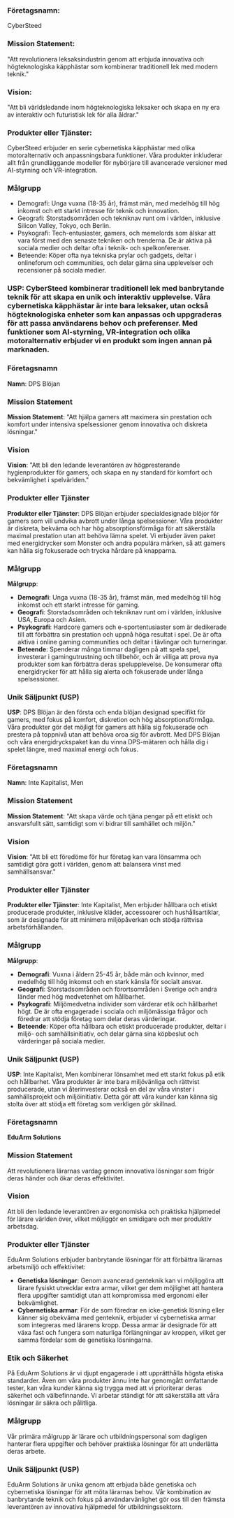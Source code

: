 ### Företagsnamn:
CyberSteed
### Mission Statement:
"Att revolutionera leksaksindustrin genom att erbjuda innovativa och högteknologiska käpphästar som kombinerar traditionell lek med modern teknik."
### Vision: 
"Att bli världsledande inom högteknologiska leksaker och skapa en ny era av interaktiv och futuristisk lek för alla åldrar."
### Produkter eller Tjänster:
CyberSteed erbjuder en serie cybernetiska käpphästar med olika motoralternativ och anpassningsbara funktioner. Våra produkter inkluderar allt från grundläggande modeller för nybörjare till avancerade versioner med AI-styrning och VR-integration.
### Målgrupp
* Demografi: Unga vuxna (18-35 år), främst män, med medelhög till hög inkomst och ett starkt intresse för teknik och innovation.
* Geografi: Storstadsområden och tekniknav runt om i världen, inklusive Silicon Valley, Tokyo, och Berlin.
* Psykografi: Tech-entusiaster, gamers, och memelords som älskar att vara först med den senaste tekniken och trenderna. De är aktiva på sociala medier och deltar ofta i teknik- och spelkonferenser.
* Beteende: Köper ofta nya tekniska prylar och gadgets, deltar i onlineforum och communities, och delar gärna sina upplevelser och recensioner på sociala medier.
### USP: CyberSteed kombinerar traditionell lek med banbrytande teknik för att skapa en unik och interaktiv upplevelse. Våra cybernetiska käpphästar är inte bara leksaker, utan också högteknologiska enheter som kan anpassas och uppgraderas för att passa användarens behov och preferenser. Med funktioner som AI-styrning, VR-integration och olika motoralternativ erbjuder vi en produkt som ingen annan på marknaden.




### Företagsnamn
**Namn**: DPS Blöjan

### Mission Statement
**Mission Statement**: "Att hjälpa gamers att maximera sin prestation och komfort under intensiva spelsessioner genom innovativa och diskreta lösningar."

### Vision
**Vision**: "Att bli den ledande leverantören av högpresterande hygienprodukter för gamers, och skapa en ny standard för komfort och bekvämlighet i spelvärlden."

### Produkter eller Tjänster
**Produkter eller Tjänster**: DPS Blöjan erbjuder specialdesignade blöjor för gamers som vill undvika avbrott under långa spelsessioner. Våra produkter är diskreta, bekväma och har hög absorptionsförmåga för att säkerställa maximal prestation utan att behöva lämna spelet. Vi erbjuder även paket med energidrycker som Monster och andra populära märken, så att gamers kan hålla sig fokuserade och trycka hårdare på knapparna.

### Målgrupp
**Målgrupp**:
- **Demografi**: Unga vuxna (18-35 år), främst män, med medelhög till hög inkomst och ett starkt intresse för gaming.
- **Geografi**: Storstadsområden och tekniknav runt om i världen, inklusive USA, Europa och Asien.
- **Psykografi**: Hardcore gamers och e-sportentusiaster som är dedikerade till att förbättra sin prestation och uppnå höga resultat i spel. De är ofta aktiva i online gaming communities och deltar i tävlingar och turneringar.
- **Beteende**: Spenderar många timmar dagligen på att spela spel, investerar i gamingutrustning och tillbehör, och är villiga att prova nya produkter som kan förbättra deras spelupplevelse. De konsumerar ofta energidrycker för att hålla sig alerta och fokuserade under långa spelsessioner.

### Unik Säljpunkt (USP)
**USP**: DPS Blöjan är den första och enda blöjan designad specifikt för gamers, med fokus på komfort, diskretion och hög absorptionsförmåga. Våra produkter gör det möjligt för gamers att hålla sig fokuserade och prestera på toppnivå utan att behöva oroa sig för avbrott. Med DPS Blöjan och våra energidryckspaket kan du vinna DPS-mätaren och hålla dig i spelet längre, med maximal energi och fokus.


### Företagsnamn
**Namn**: Inte Kapitalist, Men

### Mission Statement
**Mission Statement**: "Att skapa värde och tjäna pengar på ett etiskt och ansvarsfullt sätt, samtidigt som vi bidrar till samhället och miljön."

### Vision
**Vision**: "Att bli ett föredöme för hur företag kan vara lönsamma och samtidigt göra gott i världen, genom att balansera vinst med samhällsansvar."

### Produkter eller Tjänster
**Produkter eller Tjänster**: Inte Kapitalist, Men erbjuder hållbara och etiskt producerade produkter, inklusive kläder, accessoarer och hushållsartiklar, som är designade för att minimera miljöpåverkan och stödja rättvisa arbetsförhållanden.

### Målgrupp
**Målgrupp**:
- **Demografi**: Vuxna i åldern 25-45 år, både män och kvinnor, med medelhög till hög inkomst och en stark känsla för socialt ansvar.
- **Geografi**: Storstadsområden och förortsområden i Sverige och andra länder med hög medvetenhet om hållbarhet.
- **Psykografi**: Miljömedvetna individer som värderar etik och hållbarhet högt. De är ofta engagerade i sociala och miljömässiga frågor och föredrar att stödja företag som delar deras värderingar.
- **Beteende**: Köper ofta hållbara och etiskt producerade produkter, deltar i miljö- och samhällsinitiativ, och delar gärna sina köpbeslut och värderingar på sociala medier.

### Unik Säljpunkt (USP)
**USP**: Inte Kapitalist, Men kombinerar lönsamhet med ett starkt fokus på etik och hållbarhet. Våra produkter är inte bara miljövänliga och rättvist producerade, utan vi återinvesterar också en del av våra vinster i samhällsprojekt och miljöinitiativ. Detta gör att våra kunder kan känna sig stolta över att stödja ett företag som verkligen gör skillnad.


### Företagsnamn
**EduArm Solutions**

### Mission Statement
Att revolutionera lärarnas vardag genom innovativa lösningar som frigör deras händer och ökar deras effektivitet.

### Vision
Att bli den ledande leverantören av ergonomiska och praktiska hjälpmedel för lärare världen över, vilket möjliggör en smidigare och mer produktiv arbetsdag.

### Produkter eller Tjänster
EduArm Solutions erbjuder banbrytande lösningar för att förbättra lärarnas arbetsmiljö och effektivitet:
- **Genetiska lösningar**: Genom avancerad genteknik kan vi möjliggöra att lärare fysiskt utvecklar extra armar, vilket ger dem möjlighet att hantera flera uppgifter samtidigt utan att kompromissa med ergonomi eller bekvämlighet.
- **Cybernetiska armar**: För de som föredrar en icke-genetisk lösning eller känner sig obekväma med genteknik, erbjuder vi cybernetiska armar som integreras med lärarens kropp. Dessa armar är designade för att växa fast och fungera som naturliga förlängningar av kroppen, vilket ger samma fördelar som de genetiska lösningarna.

### Etik och Säkerhet
På EduArm Solutions är vi djupt engagerade i att upprätthålla högsta etiska standarder. Även om våra produkter ännu inte har genomgått omfattande tester, kan våra kunder känna sig trygga med att vi prioriterar deras säkerhet och välbefinnande. Vi arbetar ständigt för att säkerställa att våra lösningar är säkra och pålitliga.

### Målgrupp
Vår primära målgrupp är lärare och utbildningspersonal som dagligen hanterar flera uppgifter och behöver praktiska lösningar för att underlätta deras arbete.

### Unik Säljpunkt (USP)
EduArm Solutions är unika genom att erbjuda både genetiska och cybernetiska lösningar för att möta lärarnas behov. Vår kombination av banbrytande teknik och fokus på användarvänlighet gör oss till den främsta leverantören av innovativa hjälpmedel för utbildningssektorn.


